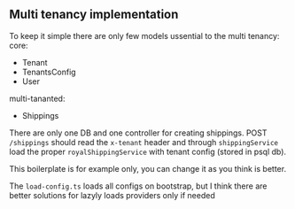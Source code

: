 ## Multi tenancy implementation

To keep it simple there are only few models ussential to the multi tenancy:
core:

- Tenant
- TenantsConfig
- User

multi-tananted:

- Shippings

There are only one DB and one controller for creating shippings.
POST `/shippings` should read the `x-tenant` header and through `shippingService` load the proper `royalShippingService` with tenant config (stored in psql db).

This boilerplate is for example only, you can change it as you think is better.

The `load-config.ts` loads all configs on bootstrap, but I think there are better solutions for lazyly loads providers only if needed
